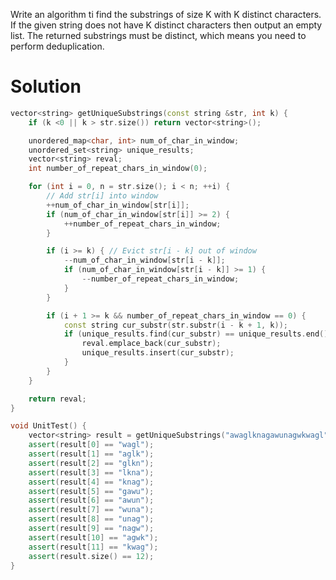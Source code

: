 Write an algorithm ti find the substrings of size K with K distinct characters.
If the given string does not have K distinct characters then output an empty list.
The returned substrings must be distinct, which means you need to perform deduplication.


# Solution

```cpp
vector<string> getUniqueSubstrings(const string &str, int k) {
	if (k <0 || k > str.size()) return vector<string>();

	unordered_map<char, int> num_of_char_in_window;
	unordered_set<string> unique_results;
	vector<string> reval;
	int number_of_repeat_chars_in_window(0);

	for (int i = 0, n = str.size(); i < n; ++i) {
		// Add str[i] into window
		++num_of_char_in_window[str[i]];
		if (num_of_char_in_window[str[i]] >= 2) {
			++number_of_repeat_chars_in_window;
		}

		if (i >= k) { // Evict str[i - k] out of window
			--num_of_char_in_window[str[i - k]];
			if (num_of_char_in_window[str[i - k]] >= 1) {
				--number_of_repeat_chars_in_window;
			}
		}

		if (i + 1 >= k && number_of_repeat_chars_in_window == 0) {
			const string cur_substr(str.substr(i - k + 1, k));
			if (unique_results.find(cur_substr) == unique_results.end()) {
				reval.emplace_back(cur_substr);
				unique_results.insert(cur_substr);
			}
		}
	}

	return reval;
}

void UnitTest() {
	vector<string> result = getUniqueSubstrings("awaglknagawunagwkwagl", 4);
	assert(result[0] == "wagl");
	assert(result[1] == "aglk");
	assert(result[2] == "glkn");
	assert(result[3] == "lkna");
	assert(result[4] == "knag");
	assert(result[5] == "gawu");
	assert(result[6] == "awun");
	assert(result[7] == "wuna");
	assert(result[8] == "unag");
	assert(result[9] == "nagw");
	assert(result[10] == "agwk");
	assert(result[11] == "kwag");
	assert(result.size() == 12);
}
```
